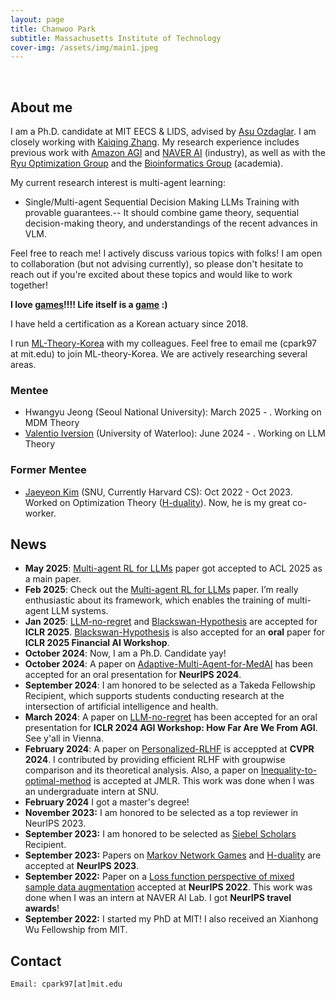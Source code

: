 ```yaml
---
layout: page
title: Chanwoo Park
subtitle: Massachusetts Institute of Technology
cover-img: /assets/img/main1.jpeg
---
```


<br/>

## About me

I am a Ph.D. candidate at MIT EECS & LIDS, advised by [Asu Ozdaglar](https://asu.mit.edu/). I am closely working with [Kaiqing Zhang](https://kzhang66.github.io/). 
My research experience includes previous work with [Amazon AGI](https://www.amazon.science/) and [NAVER AI](https://clova.ai/en/research/research-areas.html) (industry), as well as with the [Ryu Optimization Group](https://ernestryu.com/) and the [Bioinformatics Group](http://bibs.snu.ac.kr/) (academia).

My current research interest is multi-agent learning:
* Single/Multi-agent Sequential Decision Making LLMs Training with provable guarantees.-- It should combine game theory, sequential decision-making theory, and understandings of the recent advances in VLM. 

Feel free to reach me! I actively discuss various topics with folks! I am open to collaboration (but not advising currently), so please don't hesitate to reach out if you're excited about these topics and would like to work together! 

**I love [games](https://en.wikipedia.org/wiki/Game_theory)!!!! Life itself is a [game](https://a16z.com/games/) :)**

I have held a certification as a Korean actuary since 2018.

I run [ML-Theory-Korea](https://mltheory-korea.github.io/) with my colleagues. Feel free to email me (cpark97 at mit.edu) to join ML-theory-Korea. We are actively researching several areas.

### Mentee
* Hwangyu Jeong (Seoul National University): March 2025 - . Working on MDM Theory
* [Valentio Iversion](https://ca.linkedin.com/in/valentio-iverson) (University of Waterloo): June 2024 - . Working on LLM Theory

### Former Mentee
* [Jaeyeon Kim](https://jaeyeonkim01.github.io/) (SNU, Currently Harvard CS): Oct 2022 - Oct 2023. Worked on Optimization Theory ([H-duality](https://arxiv.org/abs/2305.06628)). Now, he is my great co-worker. 

## News
* **May 2025**: [Multi-agent RL for LLMs](https://arxiv.org/abs/2502.18439) paper got accepted to ACL 2025 as a main paper.
* **Feb 2025**: Check out the [Multi-agent RL for LLMs](https://arxiv.org/abs/2502.18439) paper. I’m really enthusiastic about its framework, which enables the training of multi-agent LLM systems.
* **Jan 2025**: [LLM-no-regret](https://arxiv.org/abs/2403.16843) and [Blackswan-Hypothesis](https://arxiv.org/abs/2407.18422) are accepted for **ICLR 2025**. [Blackswan-Hypothesis](https://arxiv.org/abs/2407.18422) is also accepted for an **oral** paper for **ICLR 2025 Financial AI Workshop**. 
* **October 2024**: Now, I am a Ph.D. Candidate yay! 
* **October 2024**: A paper on [Adaptive-Multi-Agent-for-MedAI](https://openreview.net/forum?id=EKdk4vxKO4) has been accepted for an oral presentation for **NeurIPS 2024**. 
* **September 2024**: I am honored to be selected as a Takeda Fellowship Recipient, which supports students conducting research at the intersection of artificial intelligence and health. 
* **March 2024**: A paper on [LLM-no-regret](https://arxiv.org/abs/2403.16843) has been accepted for an oral presentation for **ICLR 2024 AGI Workshop: How Far Are We From AGI**. See y'all in Vienna. 
* **February 2024**: A paper on [Personalized-RLHF](https://arxiv.org/abs/2312.09337) is acceppted at **CVPR 2024**. I contributed by providing efficient RLHF with groupwise comparison and its theoretical analysis. Also, a paper on [Inequality-to-optimal-method](https://arxiv.org/abs/2110.11035) is accepted at JMLR. This work was done when I was an undergraduate intern at SNU. 
* **February 2024** I got a master's degree! 
* **November 2023:** I am honored to be selected as a top reviewer in NeurIPS 2023.
* **September 2023:** I am honored to be selected as [Siebel Scholars](https://www.businesswire.com/news/home/20230919861208/en/Siebel-Scholars-Foundation-Announces-Class-of-2024) Recipient.
* **September 2023:** Papers on [Markov Network Games](https://arxiv.org/abs/2307.09470) and [H-duality](https://arxiv.org/abs/2305.06628) are accepted at **NeurIPS 2023**. 
* **September 2022:** Paper on a [Loss function perspective of mixed sample data augmentation](https://arxiv.org/abs/2208.09913) accepted at **NeurIPS 2022**. This work was done when I was an intern at NAVER AI Lab. I got **NeurIPS travel awards**!
* **September 2022:** I started my PhD at MIT! I also received an Xianhong Wu Fellowship from MIT.   





## Contact

```
Email: cpark97[at]mit.edu
```
